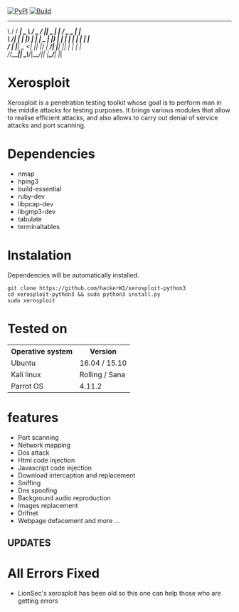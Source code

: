 [![PyPI](https://img.shields.io/badge/Language-Python3-blue.svg)]()
[![Build](https://img.shields.io/badge/Supported_OS-linux-black.svg)]()

__  _______ ____   ___  ____  ____  _     ___ ___ _____       
\ \/ / ____|  _ \ / _ \/ ___||  _ \| |   / _ \_ _|_   _|      
 \  /|  _| | |_) | | | \___ \| |_) | |  | | | | |  | |       
 /  \| |___|  _ <| |_| |___) |  __/| |__| |_| | |  | |        
/_/\_\_____|_| \_\\___/|____/|_|   |_____\___/___| |_|       




Xerosploit
=
Xerosploit is a penetration testing toolkit whose goal is to perform man in the middle attacks for testing purposes. It brings various modules that allow to realise efficient attacks, and also allows to carry out denial of service attacks and port scanning.

Dependencies
=

- nmap 
- hping3 
- build-essential 
- ruby-dev 
- libpcap-dev 
- libgmp3-dev
- tabulate 
- terminaltables




Instalation
=
Dependencies will be automatically installed.

    git clone https://github.com/hackerW1/xerosploit-python3
    cd xerosploit-python3 && sudo python3 install.py
    sudo xerosploit


Tested on
=

<table>
    <tr>
        <th>Operative system</th>
        <th> Version </th>
    </tr>
    <tr>
        <td>Ubuntu</td>
        <td> 16.04  / 15.10 </td>
    </tr>
    <tr>
        <td>Kali linux</td>
        <td> Rolling / Sana</td>
    </tr>
    <tr>
        <td>Parrot OS</td>
        <td>4.11.2 </td>
    </tr>
</table>



features 
=
- Port scanning
- Network mapping
- Dos attack
- Html code injection
- Javascript code injection
- Download intercaption and replacement
- Sniffing
- Dns spoofing
- Background audio reproduction
- Images replacement
- Drifnet
- Webpage defacement and more ...


## UPDATES

All Errors Fixed
=
- LionSec's xerosploit has been old so this one can help those who are getting errors

